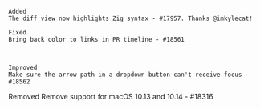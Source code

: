     Added
    The diff view now highlights Zig syntax - #17957. Thanks @imkylecat!

    Fixed
    Bring back color to links in PR timeline - #18561



    Improved
    Make sure the arrow path in a dropdown button can't receive focus - #18562

    
 Removed
Remove support for macOS 10.13 and 10.14 - #18316